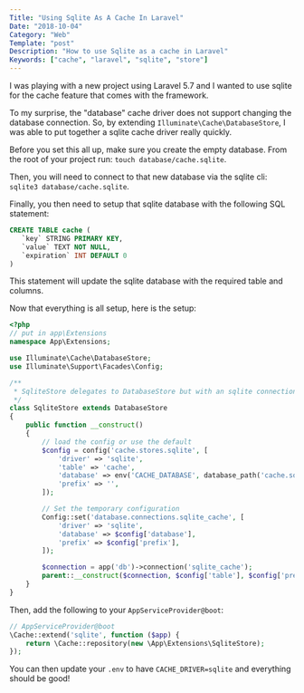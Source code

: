 ```yaml
---
Title: "Using Sqlite As A Cache In Laravel"
Date: "2018-10-04"
Category: "Web"
Template: "post"
Description: "How to use Sqlite as a cache in Laravel"
Keywords: ["cache", "laravel", "sqlite", "store"]
---
```


I was playing with a new project using Laravel 5.7 and I wanted to use sqlite for the cache feature that comes with the framework.

To my surprise, the "database" cache driver does not support changing the database connection. So, by extending `Illuminate\Cache\DatabaseStore`, I was able to put together a sqlite cache driver really quickly.

Before you set this all up, make sure you create the empty database. From the root of your project run: `touch database/cache.sqlite`.

Then, you will need to connect to that new database via the sqlite cli: `sqlite3 database/cache.sqlite`.

Finally, you then need to setup that sqlite database with the following SQL statement:

```sql
CREATE TABLE cache (
   `key` STRING PRIMARY KEY,
   `value` TEXT NOT NULL,
   `expiration` INT DEFAULT 0
)
```

This statement will update the sqlite database with the required table and columns.

Now that everything is all setup, here is the setup:

```php
<?php
// put in app\Extensions
namespace App\Extensions;

use Illuminate\Cache\DatabaseStore;
use Illuminate\Support\Facades\Config;

/**
 * SqliteStore delegates to DatabaseStore but with an sqlite connection instead
 */
class SqliteStore extends DatabaseStore
{
    public function __construct()
    {
        // load the config or use the default
        $config = config('cache.stores.sqlite', [
            'driver' => 'sqlite',
            'table' => 'cache',
            'database' => env('CACHE_DATABASE', database_path('cache.sqlite')),
            'prefix' => '',
        ]);

        // Set the temporary configuration
        Config::set('database.connections.sqlite_cache', [
            'driver' => 'sqlite',
            'database' => $config['database'],
            'prefix' => $config['prefix'],
        ]);

        $connection = app('db')->connection('sqlite_cache');
        parent::__construct($connection, $config['table'], $config['prefix']);
    }
}
```

Then, add the following to your `AppServiceProvider@boot`:

```php
// AppServiceProvider@boot
\Cache::extend('sqlite', function ($app) {
    return \Cache::repository(new \App\Extensions\SqliteStore);
});
```

You can then update your `.env` to have `CACHE_DRIVER=sqlite` and everything should be good!
